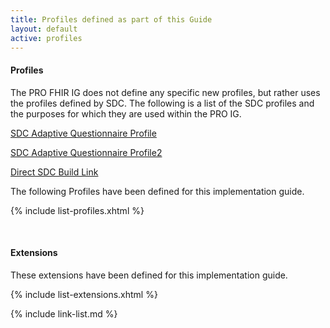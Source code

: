 ```yaml
---
title: Profiles defined as part of this Guide
layout: default
active: profiles
---
```

#### Profiles

The PRO FHIR IG does not define any specific new profiles, but rather uses the profiles defined by SDC. The following is a list of the SDC profiles and the purposes for which they are used within the PRO IG.



[SDC Adaptive Questionnaire Profile]({{site.data.fhir.sdc}}/sdc-questionnaire-adapt.html)

[SDC Adaptive Questionnaire Profile2]({{site.data.fhir.sdc}}/StructureDefinition/sdc-questionnaire-adapt.html)

[Direct SDC Build Link](http://build.fhir.org/ig/HL7/sdc/sdc-questionnaire-adapt.html)

The following Profiles have been defined for this implementation guide.

{% include list-profiles.xhtml %}

<br />

#### Extensions

These extensions have been defined for this implementation guide.


{% include list-extensions.xhtml %}


{% include link-list.md %}

<br />
